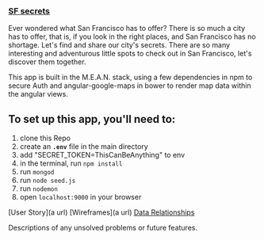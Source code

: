 
### [SF secrets](https://project-03.herokuapp.com/)

Ever wondered what San Francisco has to offer? There is so much a city has to offer, that is, if you look in the right places, and San Francisco has no shortage. Let's find and share our city's secrets. There are so many interesting and adventurous little spots to check out in San Francisco, let's discover them together.

This app is built in the M.E.A.N. stack, using a few dependencies in npm to secure Auth and angular-google-maps in bower to render map data within the angular views.

## To set up this app, you'll need to:
1. clone this Repo
1. create an **`.env`** file in the main directory
1. add "SECRET_TOKEN=ThisCanBeAnything" to env
1. in the terminal, run `npm install`
1. run `mongod`
1. run `node seed.js`
1. run `nodemon`
1. open `localhost:9000` in your browser

[User Story](a url)
[Wireframes](a url)
[Data Relationships](aurl)

  Descriptions of any unsolved problems or future features.
